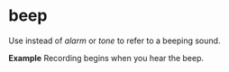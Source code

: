 # beep

Use instead of *alarm* or *tone* to refer to a beeping sound.

**Example** Recording begins when you hear the beep.
